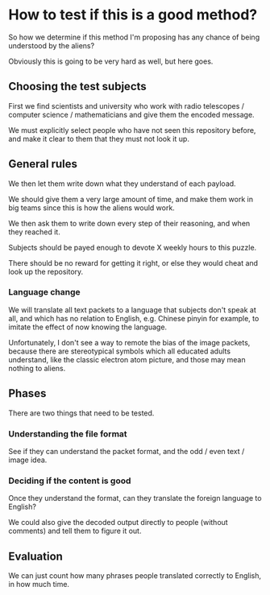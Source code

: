 # How to test if this is a good method?

So how we determine if this method I'm proposing has any chance of being understood by the aliens?

Obviously this is going to be very hard as well, but here goes.

## Choosing the test subjects

First we find scientists and university who work with radio telescopes / computer science / mathematicians and give them the encoded message.

We must explicitly select people who have not seen this repository before, and make it clear to them that they must not look it up.

## General rules

We then let them write down what they understand of each payload.

We should give them a very large amount of time, and make them work in big teams since this is how the aliens would work.

We then ask them to write down every step of their reasoning, and when they reached it.

Subjects should be payed enough to devote X weekly hours to this puzzle.

There should be no reward for getting it right, or else they would cheat and look up the repository.

### Language change

We will translate all text packets to a language that subjects don't speak at all, and which has no relation to English, e.g. Chinese pinyin for example, to imitate the effect of now knowing the language.

Unfortunately, I don't see a way to remote the bias of the image packets, because there are stereotypical symbols which all educated adults understand, like the classic electron atom picture, and those may mean nothing to aliens.

## Phases

There are two things that need to be tested.

### Understanding the file format

See if they can understand the packet format, and the odd / even text / image idea.

### Deciding if the content is good

Once they understand the format, can they translate the foreign language to English?

We could also give the decoded output directly to people (without comments) and tell them to figure it out.

## Evaluation

We can just count how many phrases people translated correctly to English, in how much time.
